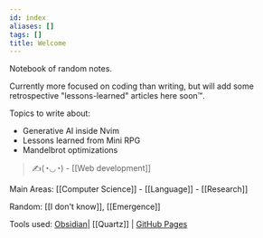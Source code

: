 ```yaml
---
id: index
aliases: []
tags: []
title: Welcome
---
```


Notebook of random notes.  

Currently more focused on coding than writing, but will add some retrospective "lessons-learned" articles here soon™️.  

Topics to write about:
- Generative AI inside Nvim
- Lessons learned from Mini RPG
- Mandelbrot optimizations

> ✍️(◔◡◔) - [[Web development]] 

Main Areas: [[Computer Science]] - [[Language]] - [[Research]]  

Random: [[I don't know]], [[Emergence]]  

Tools used: [Obsidian](https://obsidian.md/)| [[Quartz]] | [GitHub Pages](https://pages.github.com/) 
